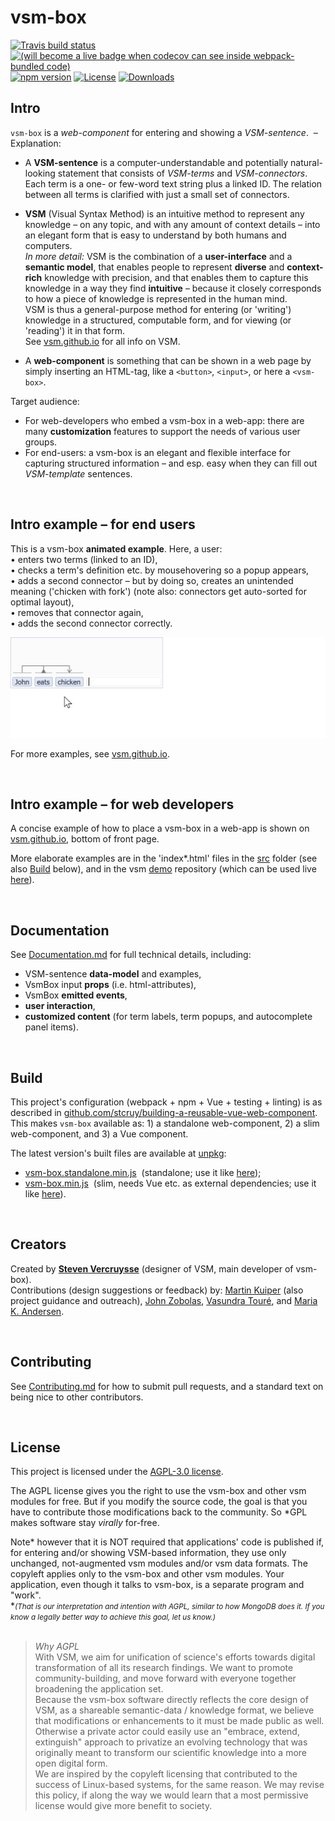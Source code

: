 # vsm-box

<!-- badges: start -->
[![Travis build status](https://travis-ci.org/vsm/vsm-box.svg?branch=master)](https://travis-ci.com/vsm/vsm-box)
[![(will become a live badge when codecov can see inside webpack-bundled code)](https://img.shields.io/badge/coverage-high-brightgreen.svg)](https://travis-ci.com/vsm/vsm-box)
[![npm version](https://img.shields.io/npm/v/vsm-box)](https://www.npmjs.com/package/vsm-box)
[![License](https://img.shields.io/npm/l/vsm-box?color=blue)](#license)
[![Downloads](https://img.shields.io/npm/dm/vsm-box)](https://www.npmjs.com/package/vsm-box)
<!-- badges: end -->

## Intro

`vsm-box` is a _web-component_ for entering and showing a _VSM-sentence_.
&nbsp;–&nbsp; Explanation:

- A **VSM-sentence** is a computer-understandable and potentially
  natural-looking statement that consists of _VSM-terms_ and _VSM-connectors_.
  Each term is a one- or few-word text string plus a linked ID.
  The relation between all terms is clarified with just a small set
  of connectors.

- **VSM** (Visual Syntax Method) is an intuitive method to represent any knowledge
  – on any topic, and with any amount of context details – into an elegant form
  that is easy to understand by both humans and computers.  
  _In more detail:_
  VSM is the combination of a **user-interface** and a **semantic model**,
  that enables people to represent **diverse** and **context-rich**
  knowledge with precision, and that enables them
  to capture this knowledge in a way they find **intuitive** –
  because it closely corresponds to how a piece of knowledge is represented
  in the human mind.  
  VSM is thus a general-purpose method for entering (or 'writing') knowledge in
  a structured, computable form, and for viewing (or 'reading') it in that form.  
  See [vsm.github.io](http://vsm.github.io) for all info on VSM.

- A **web-component** is something that can be shown in a web page by simply
  inserting an HTML-tag, like a `<button>`, `<input>`, or here a `<vsm-box>`.

Target audience:
- For web-developers who embed a vsm-box in a web-app: there are many
  **customization** features to support the needs of various user groups.
- For end-users: a vsm-box is an elegant and flexible interface
  for capturing structured information –
  and esp. easy when they can fill out _VSM-template_ sentences.


<br>

## Intro example – for end users

This is a vsm-box **animated example**. Here, a user:  
• enters two terms (linked to an ID),  
• checks a term's definition etc. by mousehovering so a popup appears,  
• adds a second connector – but by doing so, creates an unintended meaning
  ('chicken with fork') (note also: connectors get auto-sorted for optimal
  layout),  
• removes that connector again,  
• adds the second connector correctly.

<img src="imgs/vsm-box-example.gif" width="600" alt="vsm-box example animation">

For more examples, see [vsm.github.io](http://vsm.github.io).


<br>

## Intro example – for web developers

A concise example of how to place a vsm-box in a web-app is shown on
[vsm.github.io](http://vsm.github.io), bottom of front page.

More elaborate examples are in the 'index*.html' files in the
[src](https://github.com/vsm/vsm-box/tree/master/src) folder
(see also [Build](#build) below),
and in the vsm [demo](https://github.com/vsm/demo) repository
(which can be used live [here](https://vsm.github.io/demo)).


<br>

## Documentation

See [Documentation.md](Documentation.md) for full technical details, including:

- VSM-sentence **data-model** and examples,
- VsmBox input **props** (i.e. html-attributes),
- VsmBox **emitted events**,
- **user interaction**,
- **customized content** (for term labels, term popups, and autocomplete panel
  items).

<br>

## Build

This project's configuration (webpack + npm + Vue + testing + linting) is as
described in
[github.com/stcruy/building-a-reusable-vue-web-component](https://github.com/stcruy/building-a-reusable-vue-web-component).  
This makes `vsm-box` available as:
1)&nbsp;a standalone web-component, 2)&nbsp;a slim web-component,
and 3)&nbsp;a Vue component.

The latest version's built files are available at [unpkg](https://unpkg.com/browse/vsm-box/dist/):
- [vsm-box.standalone.min.js](https://unpkg.com/vsm-box/dist/vsm-box.standalone.min.js)
  &nbsp;(standalone;
  use it like [here](src/index-prod-standalone.html));
- [vsm-box.min.js](https://unpkg.com/vsm-box/dist/vsm-box.min.js)
  &nbsp;(slim, needs Vue etc. as external dependencies;
  use it like [here](src/index-prod-slim.html)).


<br>

## Creators

Created by **[Steven Vercruysse](https://github.com/stcruy)**
(designer of VSM, main developer of vsm-box).  
Contributions (design suggestions or feedback) by:
[Martin Kuiper](https://github.com/makuintnu) (also project guidance and outreach),
[John Zobolas](https://github.com/bblodfon),
[Vasundra Touré](https://github.com/vtoure),
and [Maria K. Andersen](https://github.com/mariakarand).


<br>

## Contributing

See [Contributing.md](CONTRIBUTING.md) for how to submit pull requests,
and a standard text on being nice to other contributors.


<br>

## License

This project is licensed under the [AGPL-3.0 license](LICENSE.md).

The AGPL license gives you the right to use the vsm-box
and other vsm modules for free.
But if you modify the source code, the goal is that you
have to contribute those modifications back to the community.
So *GPL makes software stay _virally_ for-free.

Note* however that it is NOT required that applications' code is
published if, for entering and/or showing VSM-based information,
they use only unchanged, not-augmented vsm modules and/or vsm
data formats.
The copyleft applies only to the vsm-box and other vsm modules.
Your application, even though it talks to vsm-box, is a
separate program and "work".  
*<span style="font-size:smaller;">_(That
is our interpretation and intention with AGPL, similar to how MongoDB does it.
If you know a legally better way to achieve this goal,
let us know.)_</span><br><br>

> _Why AGPL_  
> With VSM, we aim for unification of science's efforts towards digital
> transformation of all its research findings. We want to promote
> community-building, and move forward with everyone together broadening the
> application set.  
> Because the vsm-box software directly reflects the core design of VSM, as a
> shareable semantic-data / knowledge format, we believe that modifications or
> enhancements to it must be made public as well. Otherwise a private actor could
> easily use an "embrace, extend, extinguish" approach to privatize an evolving
> technology that was originally meant to transform our scientific knowledge into
> a more open digital form.  
> We are inspired by the copyleft licensing that contributed to the success of
> Linux-based systems, for the same reason.
> We may revise this policy, if along the way we would learn that a most
> permissive license would give more benefit to society.

